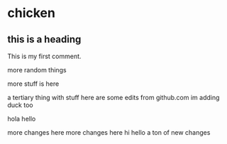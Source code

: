 # chicken

## this is a heading

This is my first comment. 


more random things

more stuff is here

a tertiary thing with stuff
here are some edits from github.com
im adding duck too


hola hello

more changes here
more changes here
hi hello 
a ton of new changes
